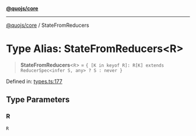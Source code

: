 [**@quojs/core**](../README.md)

***

[@quojs/core](../README.md) / StateFromReducers

# Type Alias: StateFromReducers\<R\>

> **StateFromReducers**\<`R`\> = `{ [K in keyof R]: R[K] extends ReducerSpec<infer S, any> ? S : never }`

Defined in: [types.ts:177](https://github.com/quojs/quojs/blob/77e60321cd9a639207281caa83e9258935b2bfc1/packages/core/src/types.ts#L177)

## Type Parameters

### R

`R`
